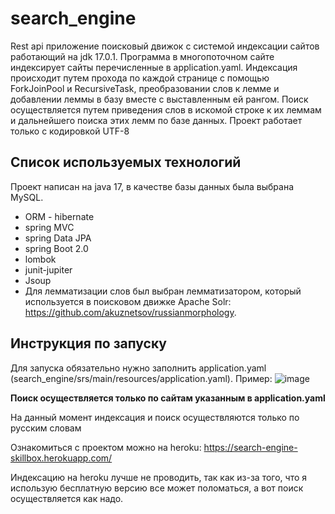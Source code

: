 # search_engine
Rest api приложение поисковый движок с системой индексации сайтов работающий на jdk 17.0.1. Программа в многопоточном сайте индексирует сайты перечисленные в application.yaml. 
Индексация происходит путем прохода по каждой странице с помощью ForkJoinPool и RecursiveTask, преобразовании слов к лемме и добавлении леммы в базу вместе с выставленным ей рангом.
Поиск осуществляется путем приведения слов в искомой строке к их леммам и дальнейшего поиска этих лемм по базе данных.
Проект работает только с кодировкой UTF-8
## Список используемых технологий ##
Проект написан на java 17, в качестве базы данных была выбрана MySQL.
* ORM - hibernate
* spring MVC 
* spring Data JPA
* spring Boot 2.0
* lombok
* junit-jupiter
* Jsoup
* Для лемматизации слов был выбран лемматизатором, который используется в поисковом движке
Apache Solr: https://github.com/akuznetsov/russianmorphology.
## Инструкция по запуску ##
Для запуска обязательно нужно заполнить application.yaml (search_engine/srs/main/resources/application.yaml).
Пример:
![image](https://user-images.githubusercontent.com/46792824/193221812-0e76ff60-85e0-4999-982c-50cb4f12316c.png)


  
  **Поиск осуществляется только по сайтам указанным в application.yaml**
  
  На данный момент индексация и поиск осуществляются только по русским словам
  
  Ознакомиться с проектом можно на heroku: https://search-engine-skillbox.herokuapp.com/
  
  Индексацию на heroku лучше не проводить, так как из-за того, что я использую бесплатную версию все может поломаться, а вот поиск осуществляется как надо.

